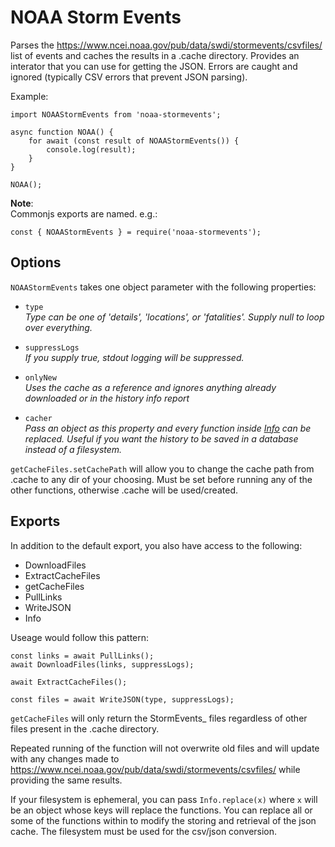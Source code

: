 # NOAA Storm Events

Parses the https://www.ncei.noaa.gov/pub/data/swdi/stormevents/csvfiles/ list of events and caches the results in a .cache directory. Provides an interator that you can use for getting the JSON. Errors are caught and ignored (typically CSV errors that prevent JSON parsing).

Example:

```
import NOAAStormEvents from 'noaa-stormevents';

async function NOAA() {
	for await (const result of NOAAStormEvents()) {
		console.log(result);
	}
}

NOAA();
```

__Note__:  
Commonjs exports are named. e.g.:

```
const { NOAAStormEvents } = require('noaa-stormevents');
```

## Options

``NOAAStormEvents`` takes one object parameter with the following properties:

* ``type``  
*Type can be one of 'details', 'locations', or 'fatalities'. Supply null to loop over everything.*

* ``suppressLogs``  
*If you supply true, stdout logging will be suppressed.*

* ``onlyNew``  
*Uses the cache as a reference and ignores anything already downloaded or in the history info report*

* ``cacher``  
*Pass an object as this property and every function inside [Info](./src/info.js) can be replaced. Useful if you want the history to be saved in a database instead of a filesystem.*

``getCacheFiles.setCachePath`` will allow you to change the cache path from .cache to any dir of your choosing. Must be set before running any of the other functions, otherwise .cache will be used/created.

## Exports

In addition to the default export, you also have access to the following:
* DownloadFiles
* ExtractCacheFiles
* getCacheFiles
* PullLinks
* WriteJSON
* Info

Useage would follow this pattern:
```
const links = await PullLinks();
await DownloadFiles(links, suppressLogs);

await ExtractCacheFiles();

const files = await WriteJSON(type, suppressLogs);
```

``getCacheFiles`` will only return the StormEvents_ files regardless of other files present in the .cache directory.

Repeated running of the function will not overwrite old files and will update with any changes made to https://www.ncei.noaa.gov/pub/data/swdi/stormevents/csvfiles/ while providing the same results.

If your filesystem is ephemeral, you can pass ``Info.replace(x)`` where ``x`` will be an object whose keys will replace the functions. You can replace all or some of the functions within to modify the storing and retrieval of the json cache. The filesystem must be used for the csv/json conversion.
